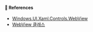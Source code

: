 #### 🔎 References

- [Windows.UI.Xaml.Controls.WebView](https://github.com/MicrosoftDocs/winrt-api/blob/docs/windows.ui.xaml.controls/webview.md#use-of-alert)
- [WebView 클래스](https://learn.microsoft.com/ko-kr/uwp/api/windows.ui.xaml.controls.webview?view=winrt-26100)
